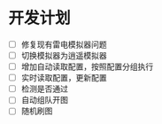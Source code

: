 # 开发计划

- [ ]  修复现有雷电模拟器问题
- [ ]  切换模拟器为逍遥模拟器
- [ ]  增加自动读取配置，按照配置分组执行
- [ ]  实时读取配置，更新配置
- [ ]  检测是否通过
- [ ]  自动组队开图
- [ ]  随机刷图
